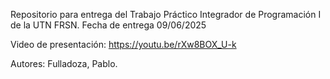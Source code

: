 Repositorio para entrega del Trabajo Práctico Integrador de Programación I de la UTN FRSN.
Fecha de entrega 09/06/2025

Video de presentación: https://youtu.be/rXw8BOX_U-k

Autores: Fulladoza, Pablo.
